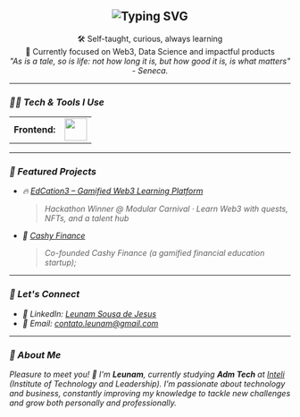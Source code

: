 <h2 align="center">
  <img src="https://readme-typing-svg.herokuapp.com?font=Fira+Code&weight=500&size=24&pause=1000&center=true&vCenter=true&width=435&lines=Hey%2C+I'm+Leunam+%F0%9F%91%8B;Developer+and+Tech+Enthusiast!" alt="Typing SVG" />
</h2>

<p align="center">
  🛠️ Self-taught, curious, always learning <br>
  🎯 Currently focused on Web3, Data Science and impactful products <br>
  <i class="latin">"As is a tale, so is life: not how long it is, but how good it is, is what matters"<i> - Seneca.
</p>
    
---

### 👨‍💻 Tech & Tools I Use

<table>
  <tr>
    <td><strong>Frontend:</strong></td>
    <td><img src="https://skillicons.dev/icons?i=html,css,js" height="40"/></td>
  </tr>
</table>

---

### 📌 Featured Projects

- 🔥 [EdCation3 – Gamified Web3 Learning Platform](https://github.com/Inteli-Club5/EdCation)  
  > Hackathon Winner @ Modular Carnival · Learn Web3 with quests, NFTs, and a talent hub

- 🦁 [Cashy Finance](https://www.instagram.com/cashy.finance/)  
  > Co-founded Cashy Finance (a gamified financial education startup);

---

### 🤝 Let's Connect

- 💼 LinkedIn: [Leunam Sousa de Jesus](https://www.linkedin.com/in/leunam/)  
- 📧 Email: [contato.leunam@gmail.com](mailto:contato.leunam@gmail.com)

---

### 🧠 About Me

Pleasure to meet you! 👋 I'm **Leunam**, currently studying **Adm Tech** at [Inteli](https://www.inteli.edu.br/) (Institute of Technology and Leadership). I’m passionate about technology and business, constantly improving my knowledge to tackle new challenges and grow both personally and professionally.  

